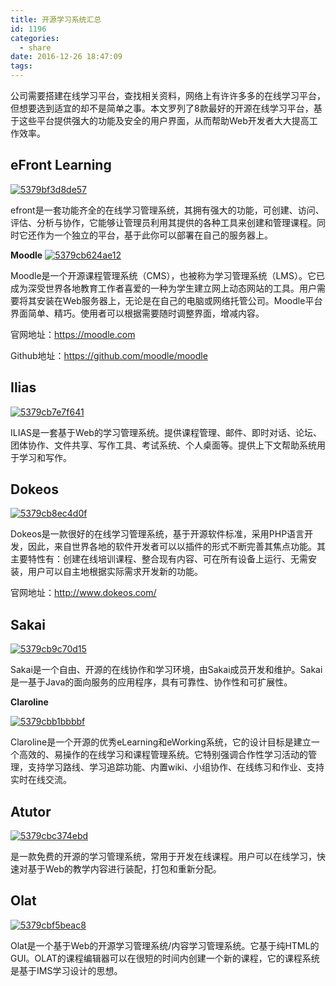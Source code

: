 ```yaml
---
title: 开源学习系统汇总
id: 1196
categories:
  - share
date: 2016-12-26 18:47:09
tags:
---
```


公司需要搭建在线学习平台，查找相关资料，网络上有许许多多的在线学习平台，但想要选到适宜的却不是简单之事。本文罗列了8款最好的开源在线学习平台，基于这些平台提供强大的功能及安全的用户界面，从而帮助Web开发者大大提高工作效率。

## eFront Learning

[![5379bf3d8de57](/images/2016/12/5379bf3d8de57.png)](/images/2016/12/5379bf3d8de57.png)

efront是一套功能齐全的在线学习管理系统，其拥有强大的功能，可创建、访问、评估、分析与协作，它能够让管理员利用其提供的各种工具来创建和管理课程。同时它还作为一个独立的平台，基于此你可以部署在自己的服务器上。

**Moodle**
[![5379cb624ae12](/images/2016/12/5379cb624ae12.png)](/images/2016/12/5379cb624ae12.png)

Moodle是一个开源课程管理系统（CMS），也被称为学习管理系统（LMS）。它已成为深受世界各地教育工作者喜爱的一种为学生建立网上动态网站的工具。用户需要将其安装在Web服务器上，无论是在自己的电脑或网络托管公司。Moodle平台界面简单、精巧。使用者可以根据需要随时调整界面，增减内容。

官网地址：https://moodle.com

Github地址：https://github.com/moodle/moodle

## Ilias

[![5379cb7e7f641](/images/2016/12/5379cb7e7f641.png)](/images/2016/12/5379cb7e7f641.png)

ILIAS是一套基于Web的学习管理系统。提供课程管理、邮件、即时对话、论坛、团体协作、文件共享、写作工具、考试系统、个人桌面等。提供上下文帮助系统用于学习和写作。

## Dokeos

[![5379cb8ec4d0f](/images/2016/12/5379cb8ec4d0f.png)](/images/2016/12/5379cb8ec4d0f.png)

Dokeos是一款很好的在线学习管理系统，基于开源软件标准，采用PHP语言开发，因此，来自世界各地的软件开发者可以以插件的形式不断完善其焦点功能。其主要特性有：创建在线培训课程、整合现有内容、可在所有设备上运行、无需安装，用户可以自主地根据实际需求开发新的功能。

官网地址：http://www.dokeos.com/

## Sakai

[![5379cb9c70d15](/images/2016/12/5379cb9c70d15.png)](/images/2016/12/5379cb9c70d15.png)

Sakai是一个自由、开源的在线协作和学习环境，由Sakai成员开发和维护。Sakai是一基于Java的面向服务的应用程序，具有可靠性、协作性和可扩展性。

**Claroline**

[![5379cbb1bbbbf](/images/2016/12/5379cbb1bbbbf.png)](/images/2016/12/5379cbb1bbbbf.png)

Claroline是一个开源的优秀eLearning和eWorking系统，它的设计目标是建立一个高效的、易操作的在线学习和课程管理系统。它特别强调合作性学习活动的管理，支持学习路线、学习追踪功能、内置wiki、小组协作、在线练习和作业、支持实时在线交流。

## Atutor

[![5379cbc374ebd](/images/2016/12/5379cbc374ebd.png)](/images/2016/12/5379cbc374ebd.png)

是一款免费的开源的学习管理系统，常用于开发在线课程。用户可以在线学习，快速对基于Web的教学内容进行装配，打包和重新分配。

## Olat

[![5379cbf5beac8](/images/2016/12/5379cbf5beac8.png)](/images/2016/12/5379cbf5beac8.png)

Olat是一个基于Web的开源学习管理系统/内容学习管理系统。它基于纯HTML的GUI。OLAT的课程编辑器可以在很短的时间内创建一个新的课程，它的课程系统是基于IMS学习设计的思想。